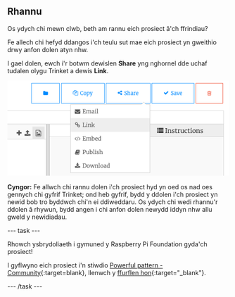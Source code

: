 ## Rhannu

Os ydych chi mewn clwb, beth am rannu eich prosiect â'ch ffrindiau?

Fe allech chi hefyd ddangos i'ch teulu sut mae eich prosiect yn gweithio drwy anfon dolen atyn nhw.

I gael dolen, ewch i'r botwm dewislen **Share** yng nghornel dde uchaf tudalen olygu Trinket a dewis **Link**.

![Y botwm dewislen 'Share' wedi'i ehangu a 'Link' wedi'i amlygu.](images/share-button.png)

**Cyngor:** Fe allwch chi rannu dolen i'ch prosiect hyd yn oed os nad oes gennych chi gyfrif Trinket; ond heb gyfrif, bydd y ddolen i'ch prosiect yn newid bob tro byddwch chi'n ei ddiweddaru. Os ydych chi wedi rhannu'r ddolen â rhywun, bydd angen i chi anfon dolen newydd iddyn nhw allu gweld y newidiadau.

--- task ---

Rhowch ysbrydoliaeth i gymuned y Raspberry Pi Foundation gyda'ch prosiect!

I gyflwyno eich prosiect i'n stiwdio [Powerful pattern - Community](https://wke.lt/w/s/yyNPQT){:target=blank}, llenwch y [ffurflen hon](https://form.raspberrypi.org/f/community-project-submissions){:target="_blank"}.

--- /task ---
